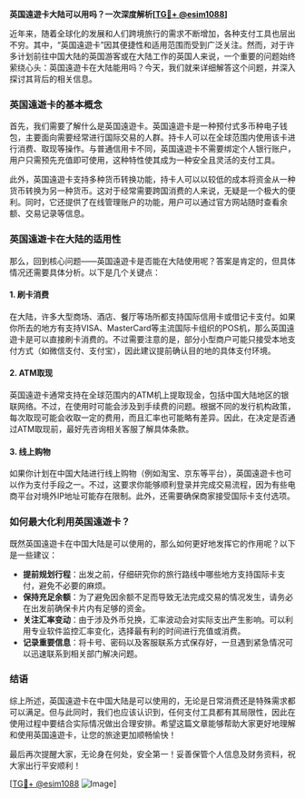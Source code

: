 **英国遠遊卡大陆可以用吗？一次深度解析[[TG💪+ @esim1088](https://t.me/s/esim1088)]**

近年来，随着全球化的发展和人们跨境旅行的需求不断增加，各种支付工具也层出不穷。其中，“英国遠遊卡”因其便捷性和适用范围而受到广泛关注。然而，对于许多计划前往中国大陆的英国游客或在大陆工作的英国人来说，一个重要的问题始终萦绕心头：英国遠遊卡在大陆能用吗？今天，我们就来详细解答这个问题，并深入探讨其背后的相关信息。

### 英国遠遊卡的基本概念

首先，我们需要了解什么是英国遠遊卡。英国遠遊卡是一种预付式多币种电子钱包，主要面向需要经常进行国际交易的人群。持卡人可以在全球范围内使用该卡进行消费、取现等操作。与普通信用卡不同，英国遠遊卡不需要绑定个人银行账户，用户只需预先充值即可使用，这种特性使其成为一种安全且灵活的支付工具。

此外，英国遠遊卡支持多种货币转换功能，持卡人可以以较低的成本将资金从一种货币转换为另一种货币。这对于经常需要跨国消费的人来说，无疑是一个极大的便利。同时，它还提供了在线管理账户的功能，用户可以通过官方网站随时查看余额、交易记录等信息。

### 英国遠遊卡在大陆的适用性

那么，回到核心问题——英国遠遊卡是否能在大陆使用呢？答案是肯定的，但具体情况还需要具体分析。以下是几个关键点：

#### 1. **刷卡消费**
在大陆，许多大型商场、酒店、餐厅等场所都支持国际信用卡或借记卡支付。如果你所去的地方有支持VISA、MasterCard等主流国际卡组织的POS机，那么英国遠遊卡是可以直接刷卡消费的。不过需要注意的是，部分小型商户可能只接受本地支付方式（如微信支付、支付宝），因此建议提前确认目的地的具体支付环境。

#### 2. **ATM取现**
英国遠遊卡通常支持在全球范围内的ATM机上提取现金，包括中国大陆地区的银联网络。不过，在使用时可能会涉及到手续费的问题。根据不同的发行机构政策，每次取现可能会收取一定的费用，而且汇率也可能略有差异。因此，在决定是否通过ATM取现前，最好先咨询相关客服了解具体条款。

#### 3. **线上购物**
如果你计划在中国大陆进行线上购物（例如淘宝、京东等平台），英国遠遊卡也可以作为支付手段之一。不过，这要求你能够顺利登录并完成交易流程，因为有些电商平台对境外IP地址可能存在限制。此外，还需要确保商家接受国际卡支付选项。

### 如何最大化利用英国遠遊卡？

既然英国遠遊卡在中国大陆是可以使用的，那么如何更好地发挥它的作用呢？以下是一些建议：

- **提前规划行程**：出发之前，仔细研究你的旅行路线中哪些地方支持国际卡支付，避免不必要的麻烦。
- **保持充足余额**：为了避免因余额不足而导致无法完成交易的情况发生，请务必在出发前确保卡片内有足够的资金。
- **关注汇率变动**：由于涉及外币兑换，汇率波动会对实际支出产生影响。可以利用专业软件监控汇率变化，选择最有利的时间进行充值或消费。
- **记录重要信息**：将卡号、密码以及客服联系方式保存好，一旦遇到紧急情况可以迅速联系到相关部门解决问题。

### 结语

综上所述，英国遠遊卡在中国大陆是可以使用的，无论是日常消费还是特殊需求都可以满足。但与此同时，我们也应该认识到，任何支付工具都有其局限性，因此在使用过程中要结合实际情况做出合理安排。希望这篇文章能够帮助大家更好地理解和使用英国遠遊卡，让您的旅途更加顺畅愉快！

最后再次提醒大家，无论身在何处，安全第一！妥善保管个人信息及财务资料，祝大家出行平安顺利！

[[TG💪+ @esim1088](https://t.me/s/esim1088) ![Image](https://i.postimg.cc/4NQfJmqS/Snipaste-2025-05-13-00-14-12.png)]